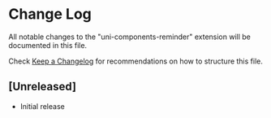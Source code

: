 # Change Log

All notable changes to the "uni-components-reminder" extension will be documented in this file.

Check [Keep a Changelog](http://keepachangelog.com/) for recommendations on how to structure this file.

## [Unreleased]

- Initial release